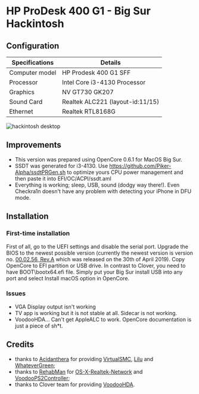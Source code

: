 # HP ProDesk 400 G1 - Big Sur Hackintosh
## Configuration

| Specifications | Details                                                  |
| ------------------- | ------------------------------------------- |
| Computer model      | HP Prodesk 400 G1 SFF      					|
| Processor           | Intel Core i3-4130 Processor    		    |
| Graphics | NV GT730 GK207                |
| Sound Card          | Realtek ALC221 (layout-id:11/15)            |
| Ethernet		      | Realtek RTL8168G                        		|

![hackintosh desktop](https://i.imgur.com/A97y9aG.png)
## Improvements
- This version was prepared using OpenCore 0.6.1 for MacOS Big Sur.
- SSDT was generated for i3-4130. Use https://github.com/Piker-Alpha/ssdtPRGen.sh to optimize yours CPU power management and then paste it into EFI/OC/ACPI/ssdt.aml
- Everything is working; sleep, USB, sound (dodgy way there!). Even Checkra1n doesn't have any problem with detecting your iPhone in DFU mode.
## Installation

### First-time installation
First of all, go to the UEFI settings and disable the serial port. Upgrade the BIOS to the newest possible version (currently the newest version is version no. [00.02.56, Rev.A](https://ftp.hp.com/pub/softpaq/sp96001-96500/sp96015.exe) which was released on the 30th of April 2019).
Copy OpenCore to EFI partition or USB drive. In contrast to Clover, you need to have BOOT\bootx64.efi file.
Simply put your Big Sur install USB into any port and select Install macOS option in OpenCore.

### Issues
- VGA Display output isn't working
- TV app is working but it is not stable at all. Sidecar is not working.
- VoodooHDA... Can't get AppleALC to work. OpenCore documentation is just a piece of sh*t.


## Credits
- thanks to [Acidanthera](https://github.com/acidanthera) for providing [VirtualSMC](https://github.com/acidanthera/VirtualSMC), [Lilu](https://github.com/acidanthera/Lilu) and [WhateverGreen](https://github.com/acidanthera/WhateverGreen);
- thanks to [RehabMan](https://github.com/RehabMan) for [OS-X-Realtek-Network](https://github.com/RehabMan/OS-X-Realtek-Network) and [VoodooPS2Controller](https://github.com/RehabMan/OS-X-Voodoo-PS2-Controller);
- thanks to Clover team for providing [VoodooHDA](https://sourceforge.net/p/voodoohda/).
